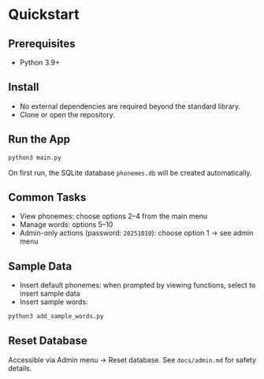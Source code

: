 # Quickstart

## Prerequisites
- Python 3.9+

## Install
- No external dependencies are required beyond the standard library.
- Clone or open the repository.

## Run the App
```bash
python3 main.py
```

On first run, the SQLite database `phonemes.db` will be created automatically.

## Common Tasks
- View phonemes: choose options 2–4 from the main menu
- Manage words: options 5–10
- Admin-only actions (password: `20251010`): choose option 1 → see admin menu

## Sample Data
- Insert default phonemes: when prompted by viewing functions, select to insert sample data
- Insert sample words:
```bash
python3 add_sample_words.py
```

## Reset Database
Accessible via Admin menu → Reset database. See `docs/admin.md` for safety details.